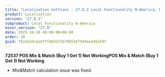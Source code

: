 ```yaml
---
title: "Localization hotfixes - 27.0.2 Local Functionality N-America, Release date October 28, 2025 - Hotfixes"
product: Localization
version: "27.0.2"
subproduct: Local Functionality N-America
minor_version: "27.0"
date: 2025-10-28 00:00:00+00:00
order: 10
guid: f62eb3dcba4fffd6d1f16766534754dee436af8f
---
```


<strong>72537 POS Mix & Match (Buy 1 Get 1) Not WorkingPOS Mix & Match (Buy 1 Get 1) Not Working</strong>
<ul><li>Mix&amp;Match calculation issue was fixed. </li></ul>
